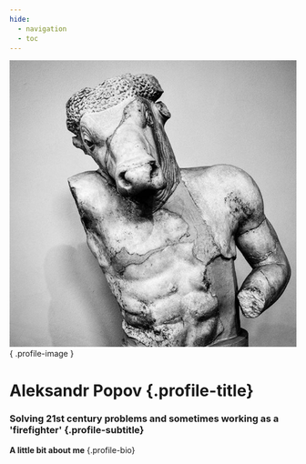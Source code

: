 ```yaml
---
hide:
  - navigation
  - toc
---
```


<div class="profile-container">

![Profile Photo](assets/img/profile.jpg){ .profile-image }

# Aleksandr Popov {.profile-title}

### Solving 21st century problems and sometimes working as a 'firefighter' {.profile-subtitle}

**A little bit about me** {.profile-bio}

</div>
